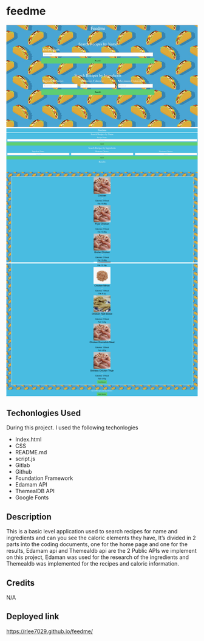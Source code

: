 # feedme

![site](./assets/images/IMG2.jpeg)
![site](./assets/images/IMG3.jpeg)
![site](./assets/images/IMG4.jpeg)

## Techonlogies Used
During this project. I used the following techonlogies 
- Index.html 
- CSS 
- README.md 
- script.js
- Gitlab 
- Github
- Foundation Framework
- Edamam API
- ThemealDB API
- Google Fonts

## Description
 This is a basic level application used to search recipes for name and ingredients and can you see the caloric elements they have,
It’s divided in 2 parts into the coding documents, one for the home page and one for the results, Edamam api and Themealdb api are the 2 Public APIs 
we implement on this project, Edaman was used for the research of the ingredients and Themealdb was implemented for the recipes and caloric information.



## Credits
N/A

## Deployed link
https://rlee7029.github.io/feedme/